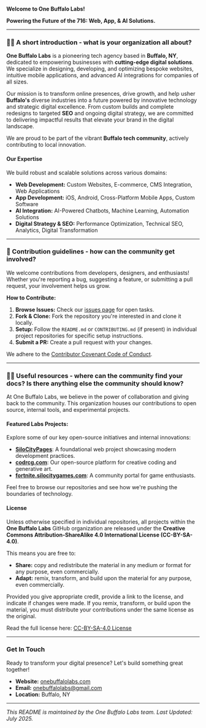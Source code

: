 **Welcome to One Buffalo Labs!**

**Powering the Future of the 716: Web, App, & AI Solutions.**

---

### 🙋‍♀️ A short introduction - what is your organization all about?

**One Buffalo Labs** is a pioneering tech agency based in **Buffalo, NY**, dedicated to empowering businesses with **cutting-edge digital solutions**. We specialize in designing, developing, and optimizing bespoke websites, intuitive mobile applications, and advanced AI integrations for companies of all sizes.

Our mission is to transform online presences, drive growth, and help usher **Buffalo's** diverse industries into a future powered by innovative technology and strategic digital excellence. From custom builds and complete redesigns to targeted **SEO** and ongoing digital strategy, we are committed to delivering impactful results that elevate your brand in the digital landscape.

We are proud to be part of the vibrant **Buffalo tech community**, actively contributing to local innovation.

#### Our Expertise

We build robust and scalable solutions across various domains:

-   **Web Development:** Custom Websites, E-commerce, CMS Integration, Web Applications
-   **App Development:** iOS, Android, Cross-Platform Mobile Apps, Custom Software
-   **AI Integration:** AI-Powered Chatbots, Machine Learning, Automation Solutions
-   **Digital Strategy & SEO:** Performance Optimization, Technical SEO, Analytics, Digital Transformation

---

### 🌈 Contribution guidelines - how can the community get involved?

We welcome contributions from developers, designers, and enthusiasts! Whether you're reporting a bug, suggesting a feature, or submitting a pull request, your involvement helps us grow.

**How to Contribute:**

1.  **Browse Issues:** Check our [issues page](https://github.com/OneBuffaloLabs/.github/issues) for open tasks.
2.  **Fork & Clone:** Fork the repository you're interested in and clone it locally.
3.  **Setup:** Follow the `README.md` or `CONTRIBUTING.md` (if present) in individual project repositories for specific setup instructions.
4.  **Submit a PR:** Create a pull request with your changes.

We adhere to the [Contributor Covenant Code of Conduct](https://www.contributor-covenant.org/version/2/1/code_of_conduct.html).

---

### 👩‍💻 Useful resources - where can the community find your docs? Is there anything else the community should know?

At One Buffalo Labs, we believe in the power of collaboration and giving back to the community. This organization houses our contributions to open source, internal tools, and experimental projects.

#### Featured Labs Projects:

Explore some of our key open-source initiatives and internal innovations:

-   **[SiloCityPages](https://github.com/SiloCityLabs/SiloCityPages)**: A foundational web project showcasing modern development practices.
-   **[codrcg.com](https://github.com/SiloCityLabs/codrcg.com)**: Our open-source platform for creative coding and generative art.
-   **[fortnite.silocitygames.com](https://github.com/SiloCityLabs/fortnite.silocitygames.com)**: A community portal for game enthusiasts.

Feel free to browse our repositories and see how we're pushing the boundaries of technology.

#### License

Unless otherwise specified in individual repositories, all projects within the **One Buffalo Labs** GitHub organization are released under the **Creative Commons Attribution-ShareAlike 4.0 International License (CC-BY-SA-4.0)**.

This means you are free to:
-   **Share:** copy and redistribute the material in any medium or format for any purpose, even commercially.
-   **Adapt:** remix, transform, and build upon the material for any purpose, even commercially.

Provided you give appropriate credit, provide a link to the license, and indicate if changes were made. If you remix, transform, or build upon the material, you must distribute your contributions under the same license as the original.

Read the full license here: [CC-BY-SA-4.0 License](https://creativecommons.org/licenses/by-sa/4.0/)

---

### Get In Touch

Ready to transform your digital presence? Let's build something great together!

-   **Website:** [onebuffalolabs.com](https://onebuffalolabs.com)
-   **Email:** [onebuffalolabs@gmail.com](mailto:onebuffalolabs@gmail.com)
-   **Location:** Buffalo, NY

---

*This README is maintained by the One Buffalo Labs team. Last Updated: July 2025.*

